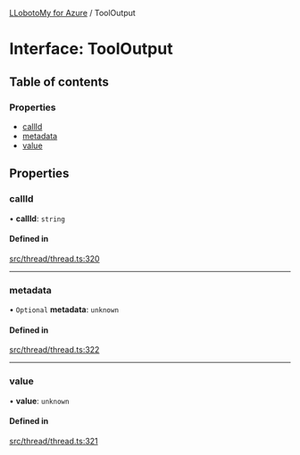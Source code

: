 [LLobotoMy for Azure](../README.md) / ToolOutput

# Interface: ToolOutput

## Table of contents

### Properties

- [callId](ToolOutput.md#callid)
- [metadata](ToolOutput.md#metadata)
- [value](ToolOutput.md#value)

## Properties

### callId

• **callId**: `string`

#### Defined in

[src/thread/thread.ts:320](https://github.com/paztek/llobotomy-azure/blob/458351f/src/thread/thread.ts#L320)

___

### metadata

• `Optional` **metadata**: `unknown`

#### Defined in

[src/thread/thread.ts:322](https://github.com/paztek/llobotomy-azure/blob/458351f/src/thread/thread.ts#L322)

___

### value

• **value**: `unknown`

#### Defined in

[src/thread/thread.ts:321](https://github.com/paztek/llobotomy-azure/blob/458351f/src/thread/thread.ts#L321)
